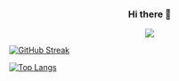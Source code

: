 ### 

<!-- markdownlint-disable MD033 MD041-->
<p align="center">
  <h3 align="center">Hi there 👋</h3>
  
</p>

<p align="center">
  <img src="https://readme-typing-svg.herokuapp.com/?lines=Welcome+to+my+Github!;&font=Fira%20Code&center=true&width=380&height=50">

[![GitHub Streak](http://github-readme-streak-stats.herokuapp.com?user=salman-2244&theme=vue-dark&hide_border=true&date_format=M%20j%5B%2C%20Y%5D)](https://git.io/streak-stats)
  

[![Top Langs](https://github-readme-stats.vercel.app/api/top-langs/?username=salman-2244&layout=compact&theme=cobalt)](https://github.com/anuraghazra/github-readme-stats)



